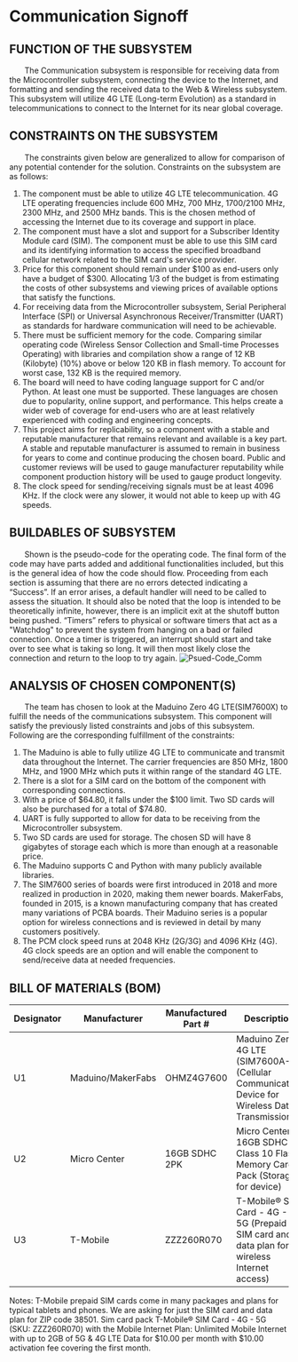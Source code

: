 # Communication Signoff
## FUNCTION OF THE SUBSYSTEM
&nbsp;&nbsp;&nbsp;&nbsp;&nbsp;&nbsp; The Communication subsystem is responsible for receiving data from the Microcontroller subsystem, connecting the device to the Internet, and formatting and sending the received data to the Web & Wireless subsystem.  This subsystem will utilize 4G LTE (Long-term Evolution) as a standard in telecommunications to connect to the Internet for its near global coverage.  

## CONSTRAINTS ON THE SUBSYSTEM
&nbsp;&nbsp;&nbsp;&nbsp;&nbsp;&nbsp;  The constraints given below are generalized to allow for comparison of any potential contender for the solution.  Constraints on the subsystem are as follows:
1. The component must be able to utilize 4G LTE telecommunication.  4G LTE operating frequencies include 600 MHz, 700 MHz, 1700/2100 MHz, 2300 MHz, and 2500 MHz bands.  This is the chosen method of accessing the Internet due to its coverage and support in place.
2. The component must have a slot and support for a Subscriber Identity Module card (SIM).  The component must be able to use this SIM card and its identifying information to access the specified broadband cellular network related to the SIM card's service provider.
3. Price for this component should remain under $100 as end-users only have a budget of $300.  Allocating 1/3 of the budget is from estimating the costs of other subsystems and viewing prices of available options that satisfy the functions.
4. For receiving data from the Microcontroller subsystem, Serial Peripheral Interface (SPI) or Universal Asynchronous Receiver/Transmitter (UART) as standards for hardware communication will need to be achievable.  
5. There must be sufficient memory for the code. Comparing similar operating code (Wireless Sensor Collection and Small-time Processes Operating) with libraries and compilation show a range of 12 KB (Kilobyte) (10%) above or below 120 KB in flash memory. To account for worst case, 132 KB is the required memory.  
6. The board will need to have coding language support for C and/or Python. At least one must be supported. These languages are chosen due to popularity, online support, and performance. This helps create a wider web of coverage for end-users who are at least relatively experienced with coding and engineering concepts.
7. This project aims for replicability, so a component with a stable and reputable manufacturer that remains relevant and available is a key part.  A stable and reputable manufacturer is assumed to remain in business for years to come and continue producing the chosen board. Public and customer reviews will be used to gauge manufacturer reputability while component production history will be used to gauge product longevity.
8. The clock speed for sending/receiving signals must be at least 4096 KHz.  If the clock were any slower, it would not able to keep up with 4G speeds.  

## BUILDABLES OF SUBSYSTEM
&nbsp;&nbsp;&nbsp;&nbsp;&nbsp;&nbsp; Shown is the pseudo-code for the operating code.  The final form of the code may have parts added and additional functionalities included, but this is the general idea of how the code should flow.  Proceeding from each section is assuming that there are no errors detected indicating a “Success”.  If an error arises, a default handler will need to be called to assess the situation.  It should also be noted that the loop is intended to be theoretically infinite, however, there is an implicit exit at the shutoff button being pushed.  “Timers” refers to physical or software timers that act as a "Watchdog" to prevent the system from hanging on a bad or failed connection. Once a timer is triggered, an interrupt should start and take over to see what is taking so long.  It will then most likely close the connection and return to the loop to try again.
![Psued-Code_Comm](https://github.com/JoshuaEgwuatu/Capstone-Spring2023-CitizenAirQualitySensor/blob/main/Documentation/Images/Psuedo-code_Comm.JPG)

## ANALYSIS OF CHOSEN COMPONENT(S)
&nbsp;&nbsp;&nbsp;&nbsp;&nbsp;&nbsp; The team has chosen to look at the Maduino Zero 4G LTE(SIM7600X) to fulfill the needs of the communications subsystem.  This component will satisfy the previously listed constraints and jobs of this subsystem.  Following are the corresponding fulfillment of the constraints:
1. The Maduino is able to fully utilize 4G LTE to communicate and transmit data throughout the Internet.  The carrier frequencies are 850 MHz, 1800 MHz, and 1900 MHz which puts it within range of the standard 4G LTE. 
2. There is a slot for a SIM card on the bottom of the component with corresponding connections.
3. With a price of $64.80, it falls under the $100 limit.  Two SD cards will also be purchased for a total of $74.80.
4. UART is fully supported to allow for data to be receiving from the Microcontroller subsystem.  
5. Two SD cards are used for storage.  The chosen SD will have 8 gigabytes of storage each which is more than enough at a reasonable price.
6. The Maduino supports C and Python with many publicly available libraries. 
7. The SIM7600 series of boards were first introduced in 2018 and more realized in production in 2020, making them newer boards.  MakerFabs, founded in 2015, is a known manufacturing company that has created many variations of PCBA boards.  Their Maduino series is a popular option for wireless connections and is reviewed in detail by many customers positively.  
8. The PCM clock speed runs at 2048 KHz (2G/3G) and 4096 KHz (4G).  4G clock speeds are an option and will enable the component to send/receive data at needed frequencies.

## BILL OF MATERIALS (BOM)
| Designator | Manufacturer      | Manufactured Part # | Description                                                                                     | Quantity | Price Each |
| ---------- | ----------------  | ------------------- | ----------------------------------------------------------------------------------------------- | -------- | ---------- |
| U1         | Maduino/MakerFabs | OHMZ4G7600          | Maduino Zero 4G LTE (SIM7600A-H) (Cellular Communication Device for Wireless Data Transmission) | 1        | $64.80     |
| U2         | Micro Center      | 16GB SDHC 2PK       | Micro Center 16GB SDHC Class 10 Flash Memory Card 2 Pack (Storage for device)                   | 1        | $9.99      |
| U3         | T-Mobile          | ZZZ260R070          | T-Mobile® SIM Card - 4G - 5G (Prepaid SIM card and data plan for wireless Internet access)      | 1        | $10.00     |

Notes: T-Mobile prepaid SIM cards come in many packages and plans for typical tablets and phones.  We are asking for just the SIM card and data plan for ZIP code 38501.  Sim card pack T-Mobile® SIM Card - 4G - 5G (SKU: ZZZ260R070) with the Mobile Internet Plan: Unlimited Mobile Internet with up to 2GB of 5G & 4G LTE Data for $10.00 per month with $10.00 activation fee covering the first month.
